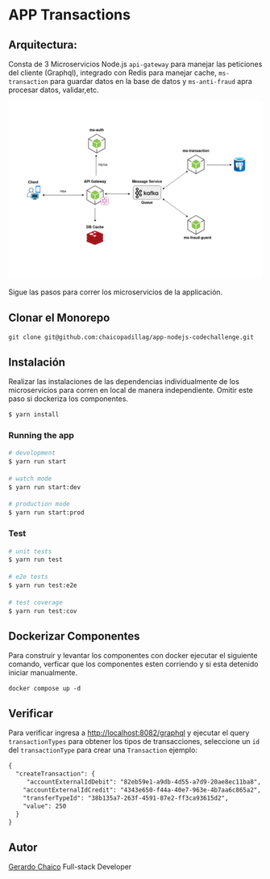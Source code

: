 # APP Transactions

## Arquitectura:

Consta de 3 Microservicios Node.js `api-gateway` para manejar las peticiones del cliente (Graphql), integrado con Redis para manejar cache, `ms-transaction` para guardar datos en la base de datos y `ms-anti-fraud` apra procesar datos, validar,etc.

![Arquitectura](https://github.com/chaicopadillag/app-nodejs-codechallenge/blob/main/arquitectura.png)

Sigue las pasos para correr los microservicios de la applicación.

## Clonar el Monorepo

```
git clone git@github.com:chaicopadillag/app-nodejs-codechallenge.git
```

## Instalación

Realizar las instalaciones de las dependencias individualmente de los microservicios para corren en local de manera independiente. Omitir este paso si dockeriza los componentes.

```bash
$ yarn install
```

### Running the app

```bash
# development
$ yarn run start

# watch mode
$ yarn run start:dev

# production mode
$ yarn run start:prod
```

### Test

```bash
# unit tests
$ yarn run test

# e2e tests
$ yarn run test:e2e

# test coverage
$ yarn run test:cov
```

## Dockerizar Componentes

Para construir y levantar los componentes con docker ejecutar el siguiente comando, verficar que los componentes esten corriendo y si esta detenido iniciar manualmente.

```
docker compose up -d
```

## Verificar

Para verificar ingresa a [http://localhost:8082/graphql](http://localhost:8082/graphql) y ejecutar el query `transactionTypes` para obtener los tipos de transacciones, seleccione un `id` del `transactionType` para crear una `Transaction` ejemplo:

```
{
  "createTransaction": {
     "accountExternalIdDebit": "82eb59e1-a9db-4d55-a7d9-20ae8ec11ba8",
    "accountExternalIdCredit": "4343e650-f44a-40e7-963e-4b7aa6c865a2",
    "transferTypeId": "38b135a7-263f-4591-87e2-ff3ca93615d2",
    "value": 250
  }
}
```

## Autor

[Gerardo Chaico](https://chaicopadillag.github.io/) Full-stack Developer
